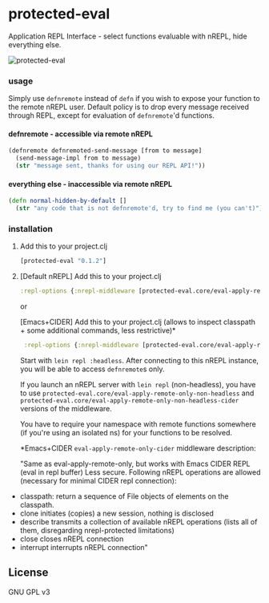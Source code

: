 # protected-eval

Application REPL Interface - select functions evaluable with nREPL, hide everything else.

![protected-eval](https://github.com/stacksideflow/protected-eval/raw/master/sample.gif)

### usage

Simply use `defnremote` instead of `defn` if you wish to expose your function to the remote nREPL user. Default policy is to drop every message received through REPL, except for evaluation of `defnremote`'d functions.


#### defnremote - accessible via remote nREPL
```clojure
(defnremote defnremoted-send-message [from to message]
  (send-message-impl from to message)
  (str "message sent, thanks for using our REPL API!"))
```
#### everything else - inaccessible via remote nREPL
```clojure
(defn normal-hidden-by-default []
  (str "any code that is not defnremote'd, try to find me (you can't)"))
```

### installation
1. Add this to your project.clj

    ```clojure
    [protected-eval "0.1.2"]
    ```
2. [Default nREPL] Add this to your project.clj
    ```clojure
    :repl-options {:nrepl-middleware [protected-eval.core/eval-apply-remote-only]}
    ```
    or

     [Emacs+CIDER] Add this to your project.clj (allows to inspect classpath + some additional commands, less restrictive)*
   ```clojure
    :repl-options {:nrepl-middleware [protected-eval.core/eval-apply-remote-only-cider]}
    ```

   Start with `lein repl :headless`.
   After connecting to this nREPL instance, you will be able to access `defnremote`s only.

   If you launch an nREPL server with `lein repl` (non-headless), you have to use `protected-eval.core/eval-apply-remote-only-non-headless` and `protected-eval.core/eval-apply-remote-only-non-headless-cider` versions of the middleware.

    You have to require your namespace with remote functions somewhere
    (if you're using an isolated ns) for your functions to be resolved.

    *Emacs+CIDER `eval-apply-remote-only-cider` middleware description:

     "Same as eval-apply-remote-only, but works with
    Emacs CIDER REPL (eval in repl buffer)
     Less secure. Following nREPL operations are allowed
     (necessary for minimal CIDER repl connection):
  - classpath:
  return a sequence of File objects of elements on the classpath.
  - clone
  initiates (copies) a new session, nothing is disclosed
  - describe
  transmits a collection of available nREPL operations
  (lists all of them, disregarding nrepl-protected limitations)
  - close
  closes nREPL connection
  - interrupt
  interrupts nREPL connection"

## License

GNU GPL v3
